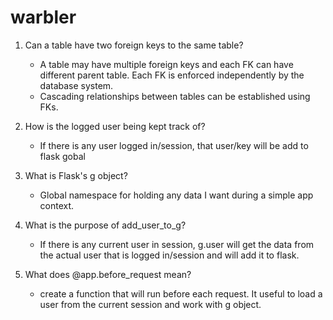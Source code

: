 # warbler

1. Can a table have two foreign keys to the same table?
    - A table may have multiple foreign keys and each FK can have different parent table. Each FK is enforced independently by the database system.
    - Cascading relationships between tables can be established using FKs.

2. How is the logged user being kept track of?
    - If there is any user logged in/session, that user/key will be add to flask gobal

3. What is Flask's g object?
    - Global namespace for holding any data I want during a simple app context.

4. What is the purpose of add_user_to_g?
    - If there is any current user in session, g.user will get the data from the actual user that is logged in/session and will add it to flask.

5. What does @app.before_request mean?
    - create a function that will run before each request. It useful to load a user from the current session and work with g object. 